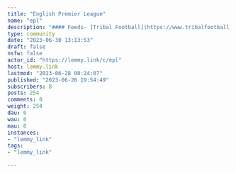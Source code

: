 ```yaml
---
title: "English Premier League" 
name: "epl"
description: "#### Feeds- [Tribal Football](https://www.tribalfootball.com/rss/mediafed/general/rss.xml?league=english-premier-league)- [theScore.com](https://feeds.thescore.com/epl.rss)"
type: community
date: "2023-06-30 13:13:53"
draft: false
nsfw: false
actor_id: "https://lemmy.link/c/epl"
host: lemmy.link
lastmod: "2023-06-28 00:24:07"
published: "2023-06-26 19:54:49"
subscribers: 8
posts: 254
comments: 0
weight: 254
dau: 0
wau: 0
mau: 0
instances:
- "lemmy_link"
tags: 
- "lemmy_link"

---
```

